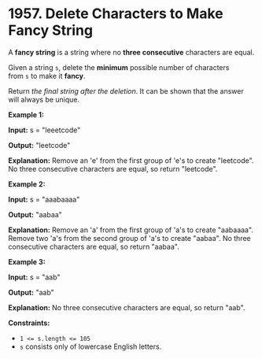 # 1957. Delete Characters to Make Fancy String

A **fancy string** is a string where no **three consecutive** characters are equal.

Given a string `s`, delete the **minimum** possible number of characters from `s` to make it **fancy**.

Return *the final string after the deletion*. It can be shown that the answer will always be unique.

**Example 1:**

**Input:** s = "leeetcode"

**Output:** "leetcode"

**Explanation:**
Remove an 'e' from the first group of 'e's to create "leetcode".
No three consecutive characters are equal, so return "leetcode".

**Example 2:**

**Input:** s = "aaabaaaa"

**Output:** "aabaa"

**Explanation:**
Remove an 'a' from the first group of 'a's to create "aabaaaa".
Remove two 'a's from the second group of 'a's to create "aabaa".
No three consecutive characters are equal, so return "aabaa".

**Example 3:**

**Input:** s = "aab"

**Output:** "aab"

**Explanation:** No three consecutive characters are equal, so return "aab".

**Constraints:**

-   `1 <= s.length <= 105`
-   `s` consists only of lowercase English letters.